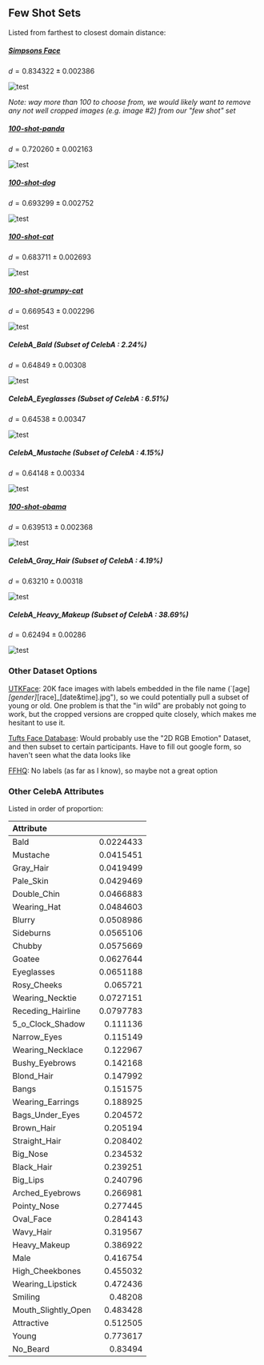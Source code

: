 ## Few Shot Sets

Listed from farthest to closest domain distance:

##### [Simpsons Face](https://www.kaggle.com/kostastokis/simpsons-faces)

 $d = 0.834322 \pm 0.002386$

![test](results/simpsons_grid.jpg)

*Note: way more than 100 to choose from, we would likely want to remove any not well cropped images (e.g. image #2) from our "few shot" set*



##### [100-shot-panda](https://data-efficient-gans.mit.edu/datasets/)

 $d = 0.720260 \pm 0.002163$ 

![test](results/panda_grid.jpg)



##### [100-shot-dog](https://data-efficient-gans.mit.edu/datasets/)

 $d = 0.693299 \pm 0.002752$ 

![test](results/dog_grid.jpg)



##### [100-shot-cat](https://data-efficient-gans.mit.edu/datasets/)

 $d = 0.683711 \pm 0.002693$ 

![test](results/cat_grid.jpg)



##### [100-shot-grumpy-cat](https://data-efficient-gans.mit.edu/datasets/)

 $d = 0.669543 \pm 0.002296$ 

![test](results/grumpy_cat_grid.jpg)



##### CelebA_Bald (Subset of CelebA : 2.24%)

 $d = 0.64849 \pm 0.00308$ 

![test](results/CelebA_Bald_grid.jpg)

##### CelebA_Eyeglasses (Subset of CelebA : 6.51%)

 $d = 0.64538 \pm 0.00347$ 

![test](results/CelebA_Eyeglasses_grid.jpg)

##### CelebA_Mustache (Subset of CelebA : 4.15%)

 $d = 0.64148 \pm 0.00334$ 

![test](results/CelebA_Mustache_grid.jpg)

##### [100-shot-obama](https://data-efficient-gans.mit.edu/datasets/)

 $d = 0.639513 \pm 0.002368$ 

![test](results/obama_grid.jpg)



##### CelebA_Gray_Hair (Subset of CelebA : 4.19%)

 $d = 0.63210 \pm 0.00318$ 

![test](results/CelebA_Gray_Hair_grid.jpg)



##### CelebA_Heavy_Makeup (Subset of CelebA : 38.69%)

 $d = 0.62494 \pm 0.00286$ 

![test](results/CelebA_Heavy_Makeup_grid.jpg)



### Other Dataset Options

[UTKFace](https://susanqq.github.io/UTKFace/): 20K face images with labels embedded in the file name (`[age]_[gender]_[race]_[date&time].jpg"), so we could potentially pull a subset of young or old. One problem is that the "in wild" are probably not going to work, but the cropped versions are cropped quite closely, which makes me hesitant to use it. 

[Tufts Face Database](https://www.kaggle.com/kpvisionlab/tufts-face-database): Would probably use the "2D RGB Emotion" Dataset, and then subset to certain participants. Have to fill out google form, so haven't seen what the data looks like

[FFHQ](https://github.com/NVlabs/ffhq-dataset): No labels (as far as I know), so maybe not a great option

### Other CelebA Attributes

Listed in order of proportion:

| Attribute           |           |
| :------------------ | --------: |
| Bald                | 0.0224433 |
| Mustache            | 0.0415451 |
| Gray_Hair           | 0.0419499 |
| Pale_Skin           | 0.0429469 |
| Double_Chin         | 0.0466883 |
| Wearing_Hat         | 0.0484603 |
| Blurry              | 0.0508986 |
| Sideburns           | 0.0565106 |
| Chubby              | 0.0575669 |
| Goatee              | 0.0627644 |
| Eyeglasses          | 0.0651188 |
| Rosy_Cheeks         |  0.065721 |
| Wearing_Necktie     | 0.0727151 |
| Receding_Hairline   | 0.0797783 |
| 5_o_Clock_Shadow    |  0.111136 |
| Narrow_Eyes         |  0.115149 |
| Wearing_Necklace    |  0.122967 |
| Bushy_Eyebrows      |  0.142168 |
| Blond_Hair          |  0.147992 |
| Bangs               |  0.151575 |
| Wearing_Earrings    |  0.188925 |
| Bags_Under_Eyes     |  0.204572 |
| Brown_Hair          |  0.205194 |
| Straight_Hair       |  0.208402 |
| Big_Nose            |  0.234532 |
| Black_Hair          |  0.239251 |
| Big_Lips            |  0.240796 |
| Arched_Eyebrows     |  0.266981 |
| Pointy_Nose         |  0.277445 |
| Oval_Face           |  0.284143 |
| Wavy_Hair           |  0.319567 |
| Heavy_Makeup        |  0.386922 |
| Male                |  0.416754 |
| High_Cheekbones     |  0.455032 |
| Wearing_Lipstick    |  0.472436 |
| Smiling             |   0.48208 |
| Mouth_Slightly_Open |  0.483428 |
| Attractive          |  0.512505 |
| Young               |  0.773617 |
| No_Beard            |   0.83494 |

